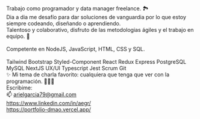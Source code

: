 Trabajo como programador y data manager freelance.  🏞️
<br>
Dia a dia me desafío para dar soluciones de vanguardia  por lo que estoy siempre codeando, diseñando o aprendiendo.<br>
Talentoso y colaborativo, disfruto de las metodologias ágiles y el trabajo en equipo. 🚀 <br> <br>
Competente en NodeJS, JavaScript, HTML, CSS y SQL.<br> <br>
Tailwind  Bootstrap  Styled-Component  React  Redux Express  PostgreSQL  MySQL  NextJS 
UX/UI  Typescript Jest Scrum Git <br>
✨
Mi tema  de charla favorito: cualquiera que tenga que ver con la programación. 👨🏻‍💻 <br>
Escribime:<br>
📫 
arielgarcia79@gmail.com <br>
https://www.linkedin.com/in/aegr/ <br>
https://portfolio-dmao.vercel.app/
